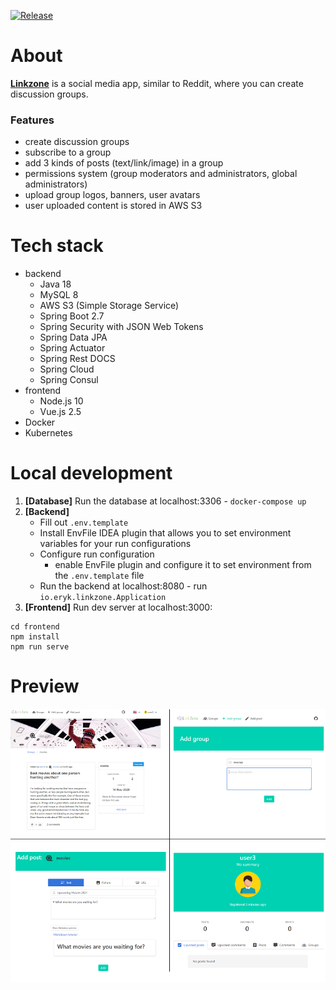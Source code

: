 [![Release](https://github.com/erykio/linkzone/actions/workflows/release.yml/badge.svg)](https://github.com/erykio/linkzone/actions/workflows/release.yml)

# About
[**Linkzone**](https://linkzone.eryk.io) is a social media app, similar to Reddit, where you can create discussion groups.

### Features
* create discussion groups
* subscribe to a group
* add 3 kinds of posts (text/link/image) in a group
* permissions system (group moderators and administrators, global administrators)
* upload group logos, banners, user avatars
* user uploaded content is stored in AWS S3

# Tech stack
* backend
  * Java 18
  * MySQL 8
  * AWS S3 (Simple Storage Service)
  * Spring Boot 2.7
  * Spring Security with JSON Web Tokens
  * Spring Data JPA
  * Spring Actuator
  * Spring Rest DOCS
  * Spring Cloud
  * Spring Consul
* frontend
  * Node.js 10
  * Vue.js 2.5
* Docker
* Kubernetes

# Local development
1. **[Database]** Run the database at localhost:3306 - `docker-compose up`
2. **[Backend]**
   - Fill out `.env.template`
   - Install EnvFile IDEA plugin that allows you to set environment variables for your run configurations
   - Configure run configuration
     - enable EnvFile plugin and configure it to set environment from the `.env.template` file
   - Run the backend at localhost:8080 - run `io.eryk.linkzone.Application`
3. **[Frontend]** Run dev server at localhost:3000:
```
cd frontend
npm install
npm run serve
```

# Preview
![](preview.png)